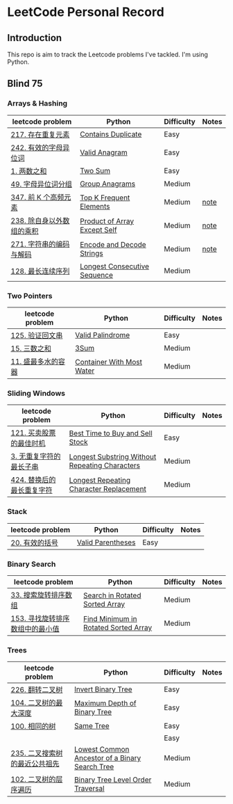 # LeetCode Personal Record

## Introduction
This repo is aim to track the Leetcode problems I've tackled. I'm using Python.

## Blind 75
### Arrays & Hashing
|leetcode problem|Python|Difficulty|Notes|
|---|---|---|---
|[217. 存在重复元素](https://leetcode.cn/problems/contains-duplicate/)|[Contains Duplicate](https://github.com/chloehuang123/Leetcode-record/blob/main/Leetcode/217_Contains_Duplicate.py)|Easy
|[242. 有效的字母异位词](https://leetcode.cn/problems/valid-anagram/)|[Valid Anagram](https://github.com/chloehuang123/Leetcode-record/blob/main/Leetcode/242_Valid_Anagram.py)|Easy
|[1. 两数之和](https://leetcode.cn/problems/two-sum/)|[Two Sum](https://github.com/chloehuang123/Leetcode-record/blob/main/Leetcode/01_Two_Sum.py)|Easy
|[49. 字母异位词分组](https://leetcode.cn/problems/group-anagrams/)|[Group Anagrams](https://github.com/chloehuang123/Leetcode-record/blob/main/Leetcode/49_Group_Anagrams)|Medium
|[347. 前 K 个高频元素](https://leetcode.cn/problems/top-k-frequent-elements/)|[Top K Frequent Elements](https://github.com/chloehuang123/Leetcode-record/blob/main/Leetcode/347_Top_K_Frequent_Elements.py)|Medium|[note](https://leetcode.cn/problems/top-k-frequent-elements/solution/yi-xing-python3dai-ni-zou-jin-counterlei-by-jimmy0/)
|[238. 除自身以外数组的乘积](https://leetcode.cn/problems/product-of-array-except-self/)|[Product of Array Except Self](https://github.com/chloehuang123/Leetcode-record/blob/main/Leetcode/238_Product_of_Array_Except_Self.py)|Medium|[note](https://leetcode.cn/problems/product-of-array-except-self/solution/chu-zi-shen-yi-wai-shu-zu-de-cheng-ji-by-leetcode-/)
|[271. 字符串的编码与解码](https://leetcode.cn/problems/encode-and-decode-strings/)|[Encode and Decode Strings](https://github.com/chloehuang123/Leetcode-record/blob/main/Leetcode/271_Encode_and_Decode_Strings.py)|Medium|[note](https://www.youtube.com/watch?v=B1k_sxOSgv8)
|[128. 最长连续序列](https://leetcode.cn/problems/longest-consecutive-sequence/)|[Longest Consecutive Sequence](https://github.com/chloehuang123/Leetcode-record/blob/main/Leetcode/128_Longest_Consecutive_Sequence.py)|Medium|

### Two Pointers
|leetcode problem|Python|Difficulty|Notes|
|---|---|---|---
|[125. 验证回文串](https://leetcode.cn/problems/valid-palindrome/)|[Valid Palindrome](https://github.com/chloehuang123/Leetcode-record/blob/main/Leetcode/125_Valid_Palindrome.py)|Easy
|[15. 三数之和](https://leetcode.cn/problems/3sum/)|[3Sum](https://github.com/chloehuang123/Leetcode-record/blob/main/Leetcode/15_3Sum.py)|Medium
|[11. 盛最多水的容器](https://leetcode.cn/problems/container-with-most-water/)|[Container With Most Water](https://github.com/chloehuang123/Leetcode-record/blob/main/Leetcode/11_Container_With_Most_Water.py)|Medium

### Sliding Windows
|leetcode problem|Python|Difficulty|Notes|
|---|---|---|---
|[121. 买卖股票的最佳时机](https://leetcode.cn/problems/best-time-to-buy-and-sell-stock/)|[Best Time to Buy and Sell Stock](https://github.com/chloehuang123/Leetcode-record/blob/main/Leetcode/121_Best_Time_to_Buy_and_Sell_Stock.py)|Easy
|[3. 无重复字符的最长子串](https://leetcode.cn/problems/longest-substring-without-repeating-characters/)|[Longest Substring Without Repeating Characters](https://github.com/chloehuang123/Leetcode-record/blob/main/Leetcode/3_Longest_Substring_Without_Repeating_Characters.py)|Medium
|[424. 替换后的最长重复字符](https://leetcode.cn/problems/longest-repeating-character-replacement/)|[Longest Repeating Character Replacement](https://github.com/chloehuang123/Leetcode-record/blob/main/Leetcode/424_Longest_Repeating_Character_Replacement.py)|Medium

### Stack
|leetcode problem|Python|Difficulty|Notes|
|---|---|---|---
|[20. 有效的括号](https://leetcode.cn/problems/valid-parentheses/)|[Valid Parentheses](https://github.com/chloehuang123/Leetcode-record/blob/main/Leetcode/20_Valid_Parentheses.py)|Easy


### Binary Search
|leetcode problem|Python|Difficulty|Notes|
|---|---|---|---
|[33. 搜索旋转排序数组](https://leetcode.cn/problems/search-in-rotated-sorted-array/)|[Search in Rotated Sorted Array](https://github.com/chloehuang123/Leetcode-record/blob/main/Leetcode/33_Search_in_Rotated_Sorted_Array.py)|Medium
|[153. 寻找旋转排序数组中的最小值](https://leetcode.cn/problems/find-minimum-in-rotated-sorted-array/)|[Find Minimum in Rotated Sorted Array](https://github.com/chloehuang123/Leetcode-record/blob/main/Leetcode/153_Find_Minimum_in_Rotated_Sorted_Array.py)|Medium

### Trees
|leetcode problem|Python|Difficulty|Notes|
|---|---|---|---
|[226. 翻转二叉树](https://leetcode.cn/problems/invert-binary-tree/)|[Invert Binary Tree](https://github.com/chloehuang123/Leetcode-record/blob/main/Leetcode/226_Invert_Binary_Tree.py)|Easy
|[104. 二叉树的最大深度](https://leetcode.cn/problems/maximum-depth-of-binary-tree/)|[Maximum Depth of Binary Tree](https://github.com/chloehuang123/Leetcode-record/blob/main/Leetcode/104_Maximum_Depth_of_Binary_Tree.py)|Easy
|[100. 相同的树](https://leetcode.cn/problems/same-tree/)|[Same Tree](https://github.com/chloehuang123/Leetcode-record/blob/main/Leetcode/100_Same_Tree.py)|Easy
|[]()|[]()|Easy
|[235. 二叉搜索树的最近公共祖先](https://leetcode.cn/problems/lowest-common-ancestor-of-a-binary-search-tree/)|[Lowest Common Ancestor of a Binary Search Tree]()|Medium
|[102. 二叉树的层序遍历](https://leetcode.cn/problems/binary-tree-level-order-traversal/)|[Binary Tree Level Order Traversal](https://github.com/chloehuang123/Leetcode-record/blob/main/Leetcode/102_Binary_Tree_Level_Order_Traversal.py)|Medium

